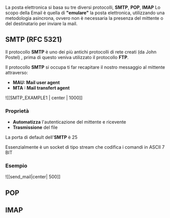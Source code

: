 La posta elettronica si basa su tre diversi protocolli, **SMTP**, **POP**, **IMAP**
Lo scopo della Email è quella di **"emulare"** la posta elettronica, utilizzando una metodologia asincrona, ovvero non è necessaria la presenza del mittente o del destinatario per inviare la mail.

## SMTP (RFC 5321)
Il protocollo **SMTP** è uno dei più antichi protocolli di rete creati (da John Postel) , prima di questo veniva utilizzato il protocollo **FTP**.

Il protocollo **SMTP** si occupa ti far recapitare il nostro messaggio al mittente attraverso:
- **MAU: Mail user agent**
- **MTA : Mail transfert agent**

![[SMTP_EXAMPLE1 | center | 1000]]

### Proprietà
- **Automatizza** l'autenticazione del mittente e ricevente
- **Trasmissione** del file

La porta di default dell'**SMTP** è 25

Essenzialmente è un socket di tipo stream che codifica i comandi in ASCII 7 BIT


### Esempio

![[send_mail|center| 500]]


## POP


## IMAP

